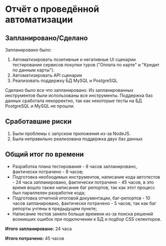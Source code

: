 # Отчёт о проведённой автоматизации

## Запланировано/Сделано

Запланировано было:
1. Автоматизировать позитивные и негативные UI сценарии тестирования сервисов покупки туров ("Оплата по карте" и "Кредит по данным карты").
2. Автоматизировать API сценарии
3. Реализовать поддержку БД MySQL и PostgreSQL

Сделано было все что запланировано. Из запланированных инструментов были использованы все инструменты.
Поддержка баз данных сработала некорректно, так как некоторые тесты на БД PostgreSQL и MySQL не прошли.


## Сработавшие риски
1. Были проблемы с запуском приложения из-за NodeJS.
2. Была неправильно реализована поддержка двух баз данных

## Общий итог по времени

- Разработка плана тестирования - 8 часов запланировано, фактически потрачено - 8 часов;
- Подготовка необходимых инструментов, написание кода автотестов - 24 часа запланировано, фактически потрачено - 45 часов, в это время вошло также написание баг репортов, так как этот процесс был параллелен разработке кода;
- Подготовка отчетной итоговой документации, баг-репортов - 10 часов запланировано, фактически потрачено - 5 часов, так как баг репорты учтены в предыдущем пункте;
- Написание тестов заняло больше времени из-за поиска решений возникших ошибок при подключении к БД и подбор CSS селекторов.

**Итого запланировано:** 24 часа

**Итого потрачено:** 45 часов
